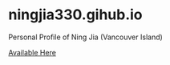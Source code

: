 # ningjia330.gihub.io
Personal Profile of Ning Jia (Vancouver Island)

[Available Here](https://ningjia330.github.io)